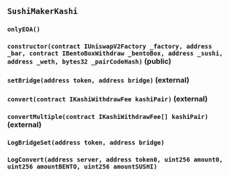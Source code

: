 ## `SushiMakerKashi`





### `onlyEOA()`






### `constructor(contract IUniswapV2Factory _factory, address _bar, contract IBentoBoxWithdraw _bentoBox, address _sushi, address _weth, bytes32 _pairCodeHash)` (public)





### `setBridge(address token, address bridge)` (external)





### `convert(contract IKashiWithdrawFee kashiPair)` (external)





### `convertMultiple(contract IKashiWithdrawFee[] kashiPair)` (external)






### `LogBridgeSet(address token, address bridge)`





### `LogConvert(address server, address token0, uint256 amount0, uint256 amountBENTO, uint256 amountSUSHI)`







